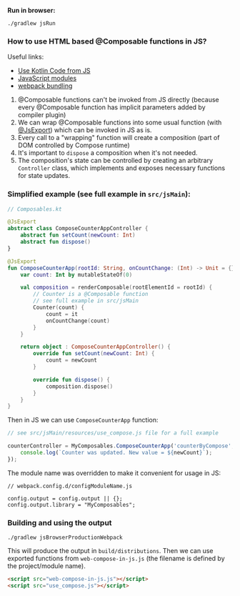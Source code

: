 
**Run in browser:**

`./gradlew jsRun`

### How to use HTML based @Composable functions in JS?

Useful links:
- [Use Kotlin Code from JS](https://kotlinlang.org/docs/js-to-kotlin-interop.html)
- [JavaScript modules](https://kotlinlang.org/docs/js-modules.html)
- [webpack bundling](https://kotlinlang.org/docs/js-project-setup.html#webpack-bundling)

1) @Composable functions can't be invoked from JS directly (because every @Composable function has implicit parameters added by compiler plugin)
2) We can wrap @Composable functions into some usual function (with [@JsExport](https://kotlinlang.org/docs/js-to-kotlin-interop.html#jsexport-annotation)) which can be invoked in JS as is.
3) Every call to a "wrapping" function will create a composition (part of DOM controlled by Compose runtime)
4) It's important to `dispose` a composition when it's not needed.
5) The composition's state can be controlled by creating an arbitrary `Controller` class, which implements and exposes necessary functions for state updates.


### Simplified example (see full example in `src/jsMain`):

```kotlin
// Composables.kt

@JsExport
abstract class ComposeCounterAppController {
    abstract fun setCount(newCount: Int)
    abstract fun dispose()
}

@JsExport
fun ComposeCounterApp(rootId: String, onCountChange: (Int) -> Unit = {}): ComposeCounterAppController {
    var count: Int by mutableStateOf(0)

    val composition = renderComposable(rootElementId = rootId) {
        // Counter is a @Composable function
        // see full example in src/jsMain
        Counter(count) {
            count = it
            onCountChange(count)
        }
    }

    return object : ComposeCounterAppController() {
        override fun setCount(newCount: Int) {
            count = newCount
        }

        override fun dispose() {
            composition.dispose()
        }
    }
}
```

Then in JS we can use `ComposeCounterApp` function:

```javascript
// see src/jsMain/resources/use_compose.js file for a full example

counterController = MyComposables.ComposeCounterApp('counterByCompose', (newCount) => {
    console.log(`Counter was updated. New value = ${newCount}`);
});
```

The module name was overridden to make it convenient for usage in JS:

```
// webpack.config.d/configModuleName.js

config.output = config.output || {};
config.output.library = "MyComposables";
```

### Building and using the output

```
./gradlew jsBrowserProductionWebpack
```

This will produce the output in `build/distributions`.
Then we can use exported functions from `web-compose-in-js.js` (the filename is defined by the project/module name).
```html
<script src="web-compose-in-js.js"></script>
<script src="use_compose.js"></script>
```
